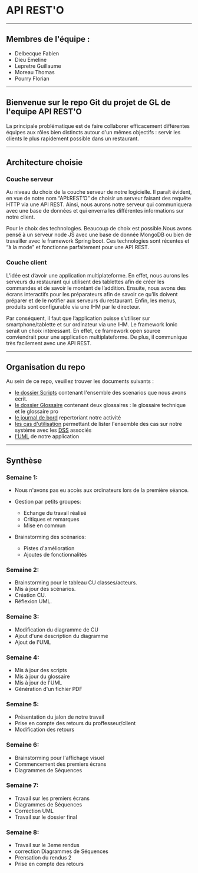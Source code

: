 API REST'O
==========
---
## Membres de l'équipe :
- Delbecque Fabien
- Dieu Emeline
- Lepretre Guillaume
- Moreau Thomas
- Pourry Florian  

---
## Bienvenue sur le repo Git du projet de GL de l'equipe API REST'O

La principale problématique est de faire collaborer efficacement différentes équipes aux rôles bien distincts autour d'un mêmes objectifs : servir les clients le plus rapidement possible dans un restaurant.

---
## Architecture choisie
### Couche serveur
Au niveau du choix de la couche serveur de notre logicielle. Il paraît évident, en vue de notre nom “API:REST’O” de choisir un serveur faisant des requête HTTP via une API REST. Ainsi, nous aurons notre serveur qui communiquera avec une base de données et qui enverra les différentes informations sur notre client. 
  
Pour le choix des technologies.  Beaucoup de choix est possible.Nous avons pensé à un serveur node JS avec une base de donnée MongoDB ou bien de travailler avec le framework Spring boot. Ces technologies sont récentes et “à la mode” et fonctionne parfaitement pour une API REST.

### Couche client
L’idée est d’avoir une application multiplateforme. En effet, nous aurons les serveurs du restaurant qui utilisent des tablettes afin de créer les commandes et de savoir le montant de l’addition. Ensuite, nous avons des écrans interactifs pour les préparateurs afin de savoir ce qu’ils doivent préparer et de le notifier aux serveurs du restaurant. Enfin, les menus, produits sont configurable via une IHM par le directeur. 
  
Par conséquent, il faut que l’application puisse s’utiliser sur smartphone/tablette et sur ordinateur via une IHM. Le framework Ionic serait un choix intéressant. En effet, ce framework open source conviendrait pour une application multiplateforme. De plus, il communique très facilement avec une API REST.

---
## Organisation du repo

Au sein de ce repo, veuillez trouver les documents suivants :        
 - [le dossier Scripts](/Scripts) contenant l'ensemble des scenarios que nous avons ecrit.  
 - [le dossier Glossaire](/Glossaire) contenant deux glossaires : le glossaire technique et le glossaire pro
 - [le journal de bord](/Journal) repertoriant notre activité
 - [les cas d'utilisation](/CU_Classes_Acteurs) permettant de lister l'ensemble des cas sur notre système avec les [DSS](/CU_Classes_Acteurs/DSS) associés 
 - [l'UML](/uml) de notre application

 ---
## Synthèse

### Semaine 1:  

- Nous n'avons pas eu accès aux ordinateurs lors de la première séance.  
- Gestion par petits groupes:  
    +  Echange du travail réalisé  
    +  Critiques et remarques
    +  Mise en commun  

- Brainstorming des scénarios:
  + Pistes d'amélioration
  + Ajoutes de fonctionnalités

### Semaine 2:

- Brainstorming pour le tableau CU classes/acteurs.  
- Mis à jour des scénarios.  
- Création CU.  
- Réflexion UML.

### Semaine 3:

- Modification du diagramme de CU
- Ajout d'une description du diagramme
- Ajout de l'UML


### Semaine 4:

- Mis à jour des scripts
- Mis à jour du glossaire
- Mis à jour de l'UML
- Génération d'un fichier PDF


### Semaine 5:

- Présentation du jalon de notre travail
- Prise en compte des retours du proffesseur/client
- Modification des retours

### Semaine 6:

- Brainstorming pour l'affichage visuel
- Commencement des premiers écrans
- Diagrammes de Séquences

### Semaine 7:

- Travail sur les premiers écrans
- Diagrammes de Séquences
- Correction UML
- Travail sur le dossier final


### Semaine 8:

- Travail sur le 3eme rendus
- correction Diagrammes de Séquences
- Prensation du rendus 2
- Prise en compte des retours
